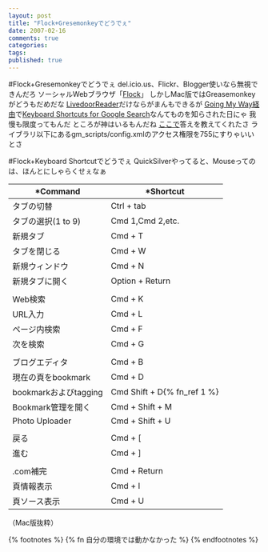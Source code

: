 ```yaml
---
layout: post
title: "Flock+Gresemonkeyでどうでぇ"
date: 2007-02-16
comments: true
categories:
tags:
published: true
---
```


#Flock+Gresemonkeyでどうでぇ
del.icio.us、Flickr、Blogger使いなら無視できんだろ
ソーシャルWebブラウザ「[Flock](http://www.flock.com/)」
しかしMac版ではGreasemonkeyがどうもだめだな
[LivedoorReader](http://la.ma.la/blog/diary_200604261407.htm)だけならがまんもできるが
[Going My Way経由](http://kengo.preston-net.com/archives/003066.shtml)で[Keyboard Shortcuts for Google Search](http://googlesystem.blogspot.com/2007/02/keyboard-shortcuts-for-google-search.html)なんてものを知らされた日にゃ
我慢も限度ってもんだ
ところが神はいるもんだね
[ここで](http://www.flock.com/node/4690)答えを教えてくれたさ
ライブラリ以下にあるgm_scripts/config.xmlのアクセス権限を755にすりゃいいとさ

#Flock+Keyboard Shortcutでどうでぇ
QuickSilverやってると、Mouseってのは、ほんとにしゃらくせぇなぁ

|*Command |*Shortcut|
|-----|-----|
|タブの切替|Ctrl + tab|
|タブの選択(1 to 9)|Cmd 1,Cmd 2,etc.|
|新規タブ|Cmd + T|
|タブを閉じる|Cmd + W|
|新規ウィンドウ|Cmd + N|
|新規タブに開く|Option + Return|
|||
|Web検索|Cmd + K|
|URL入力|Cmd + L|
|ページ内検索|Cmd + F|
|次を検索|Cmd + G|
|||
|ブログエディタ|Cmd + B|
|現在の頁をbookmark|Cmd + D|
|bookmarkおよびtagging|Cmd Shift + D{% fn_ref 1 %}|
|Bookmark管理を開く|Cmd + Shift + M|
|Photo Uploader|Cmd + Shift + U|
|||
|戻る|Cmd + [|
|進む|Cmd + ]|
|||
|.com補完|Cmd + Return|
|頁情報表示|Cmd + I|
|頁ソース表示|Cmd + U|

（Mac版抜粋）

{% footnotes %}
{% fn 自分の環境では動かなかった %}
{% endfootnotes %}
